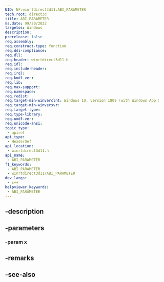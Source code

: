 ```yaml
---
UID: NF:winrtdirect3d11.ABI_PARAMETER
tech.root: direct3d
title: ABI_PARAMETER
ms.date: 09/20/2022
targetos: Windows
description: 
prerelease: false
req.assembly: 
req.construct-type: function
req.ddi-compliance: 
req.dll: 
req.header: winrtdirect3d11.h
req.idl: 
req.include-header: 
req.irql: 
req.kmdf-ver: 
req.lib: 
req.max-support: 
req.namespace: 
req.redist: 
req.target-min-winverclnt: Windows 10, version 1809 (with Windows App SDK 1.0 or later)
req.target-min-winversvr: 
req.target-type: 
req.type-library: 
req.umdf-ver: 
req.unicode-ansi: 
topic_type:
 - apiref
api_type:
 - HeaderDef
api_location:
 - winrtdirect3d11.h
api_name:
 - ABI_PARAMETER
f1_keywords:
 - ABI_PARAMETER
 - winrtdirect3d11/ABI_PARAMETER
dev_langs:
 - c++
helpviewer_keywords:
 - ABI_PARAMETER
---
```


## -description

## -parameters

### -param x

## -remarks

## -see-also

